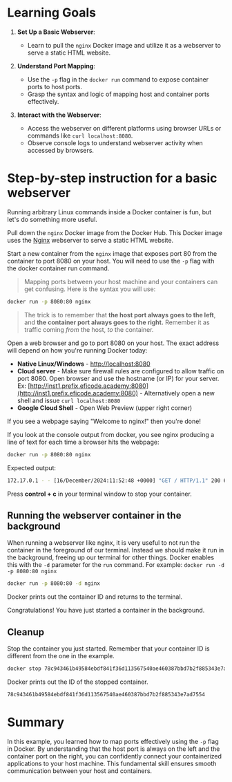 # Learning Goals
1. **Set Up a Basic Webserver**:
    - Learn to pull the `nginx` Docker image and utilize it as a webserver to serve a static HTML website.
        
2. **Understand Port Mapping**:
    - Use the `-p` flag in the `docker run` command to expose container ports to host ports.
    - Grasp the syntax and logic of mapping host and container ports effectively.
        
3. **Interact with the Webserver**:
    - Access the webserver on different platforms using browser URLs or commands like `curl localhost:8080`.
    - Observe console logs to understand webserver activity when accessed by browsers.

# Step-by-step instruction for a basic webserver
Running arbitrary Linux commands inside a Docker container is fun, but let's do something more useful.

Pull down the `nginx` Docker image from the Docker Hub. This Docker image uses the [Nginx](http://nginx.org/) webserver to serve a static HTML website.

Start a new container from the `nginx` image that exposes port 80 from the container to port 8080 on your host. You will need to use the `-p` flag with the docker container run command.

> Mapping ports between your host machine and your containers can get confusing.
> Here is the syntax you will use:
```bash
docker run -p 8080:80 nginx
```
> The trick is to remember that **the host port always goes to the left**, and **the container port always goes to the right.**
> Remember it as traffic coming _from_ the host, _to_ the container.

Open a web browser and go to port 8080 on your host. The exact address will depend on how you're running Docker today:

- **Native Linux/Windows** - [http://localhost:8080](http://localhost:8080)
- **Cloud server** - Make sure firewall rules are configured to allow traffic on port 8080. Open browser and use the hostname (or IP) for your server.
  Ex: [http://inst1.prefix.eficode.academy:8080](http://inst1.prefix.eficode.academy:8080) -
  Alternatively open a new shell and issue `curl localhost:8080`
- **Google Cloud Shell** - Open Web Preview (upper right corner)

If you see a webpage saying "Welcome to nginx!" then you're done!

If you look at the console output from docker, you see nginx producing a line of text for each time a browser hits the webpage:

```bash
docker run -p 8080:80 nginx
```

Expected output:

```bash
172.17.0.1 - - [16/December/2024:11:52:48 +0000] "GET / HTTP/1.1" 200 612 "-" "Mozilla/5.0 (X11; Ubuntu; Linux x86_64; rv:53.0) Gecko/20100101 Firefox/53.0" "-
```

Press **control + c** in your terminal window to stop your container.

## Running the webserver container in the background

When running a webserver like nginx, it is very useful to not run the container in the foreground of our terminal.
Instead we should make it run in the background, freeing up our terminal for other things.
Docker enables this with the `-d` parameter for the `run` command.
For example: `docker run -d -p 8080:80 nginx`

```bash
docker run -p 8080:80 -d nginx
```

Docker prints out the container ID and returns to the terminal.

Congratulations! You have just started a container in the background.

## Cleanup
Stop the container you just started.
Remember that your container ID is different from the one in the example.

```bash
docker stop 78c943461b49584ebdf841f36d113567540ae460387bbd7b2f885343e7ad7554
```
Docker prints out the ID of the stopped container.

```bash
78c943461b49584ebdf841f36d113567540ae460387bbd7b2f885343e7ad7554
```

# Summary
In this example, you learned how to map ports effectively using the `-p` flag in Docker. By understanding that the host port is always on the left and the container port on the right, you can confidently connect your containerized applications to your host machine. This fundamental skill ensures smooth communication between your host and containers.